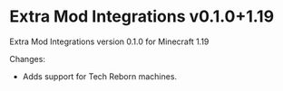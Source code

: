 # Extra Mod Integrations v0.1.0+1.19

Extra Mod Integrations version 0.1.0 for Minecraft 1.19

Changes:
* Adds support for Tech Reborn machines.
